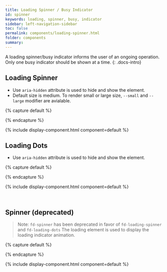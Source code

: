 ```yaml
---
title: Loading Spinner / Busy Indicator
id: spinner
keywords: loading, spinner, busy, indicator
sidebar: left-navigation-sidebar
toc: false
permalink: components/loading-spinner.html
folder: components
summary:
---
```


A loading spinner/busy indicator informs the user of an ongoing operation. Only one busy indicator should be shown at a time.
{: .docs-intro}

## Loading Spinner

- Use `aria-hidden` attribute is used to hide and show the element.
- Default size  is medium. To render small or large size, `--small` and `--large` modifier are avialable. 

{% capture default %}
<div class="fd-loading-spinner fd-loading-spinner--small" aria-hidden="false" aria-label="Loading"></div>
<div class="fd-loading-spinner" aria-hidden="false" aria-label="Loading"></div>
<div class="fd-loading-spinner fd-loading-spinner--large" aria-hidden="false" aria-label="Loading"></div>
{% endcapture %}

{% include display-component.html component=default %}

## Loading Dots

- Use `aria-hidden` attribute is used to hide and show the element.

{% capture default %}
<div class="fd-loading-dots" aria-hidden="false" aria-label="Loading">
    <div></div>
    <div></div>
    <div></div>
</div>
{% endcapture %}

{% include display-component.html component=default %}

<br>



## Spinner (deprecated)
> Note: `fd-spinner` has been deprecated in favor of `fd-loading-spinner` and `fd-loading-dots`
The loading element is used to display the loading indicator animation.

{% capture default %}
<div class="fd-spinner" aria-hidden="false" aria-label="Loading">
    <div></div>
</div>
{% endcapture %}

{% include display-component.html component=default %}

